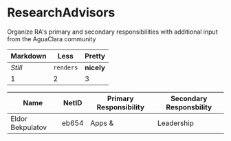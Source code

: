 # ResearchAdvisors
Organize RA's primary and secondary responsibilities with additional input from the AguaClara community

Markdown | Less | Pretty
--- | --- | ---
*Still* | `renders` | **nicely**
1 | 2 | 3

**Name** | **NetID**|**Primary Responsibility**|**Secondary Responsbility**
|---|---|---|---|
Eldor Bekpulatov|eb654|Apps & |Leadership

